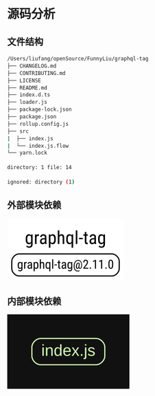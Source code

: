 
# 源码分析

## 文件结构

``` bash
/Users/liufang/openSource/FunnyLiu/graphql-tag
├── CHANGELOG.md
├── CONTRIBUTING.md
├── LICENSE
├── README.md
├── index.d.ts
├── loader.js
├── package-lock.json
├── package.json
├── rollup.config.js
├── src
|  ├── index.js
|  └── index.js.flow
└── yarn.lock

directory: 1 file: 14

ignored: directory (1)

```

## 外部模块依赖

![img](./outer.svg)

## 内部模块依赖

![img](./inner.svg)
  